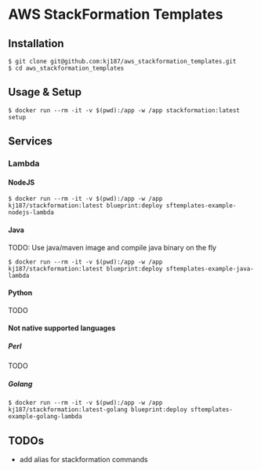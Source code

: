 
# AWS StackFormation Templates

## Installation
```
$ git clone git@github.com:kj187/aws_stackformation_templates.git
$ cd aws_stackformation_templates
```

## Usage & Setup
```
$ docker run --rm -it -v $(pwd):/app -w /app stackformation:latest setup
```

## Services
### Lambda

#### NodeJS
```
$ docker run --rm -it -v $(pwd):/app -w /app kj187/stackformation:latest blueprint:deploy sftemplates-example-nodejs-lambda
```

#### Java
TODO: Use java/maven image and compile java binary on the fly
```
$ docker run --rm -it -v $(pwd):/app -w /app kj187/stackformation:latest blueprint:deploy sftemplates-example-java-lambda
```

#### Python
TODO

#### Not native supported languages

##### Perl
TODO

##### Golang
```
$ docker run --rm -it -v $(pwd):/app -w /app kj187/stackformation:latest-golang blueprint:deploy sftemplates-example-golang-lambda
```

## TODOs
- add alias for stackformation commands
